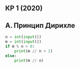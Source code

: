 ## КР 1 (2020)

## A. Принцип Дирихле
```python
n = int(input())
m = int(input())
if m % n > 0:
    print(m // n + 1)
else:
    print(m // n)
```

